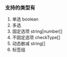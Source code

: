 
### 支持的类型有

1. 单选 boolean 
1. 多选  
  1. 固定选项 string|number[]
  2. 不固定选项 checkType[]
3. 动态删减 string[]
4. 标签组 


